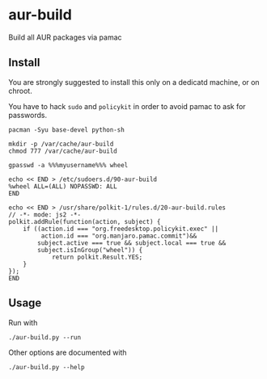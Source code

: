# aur-build
Build all AUR packages via pamac

## Install
You are strongly suggested to install this only on a dedicatd machine, or on chroot.

You have to hack `sudo` and `policykit` in order to avoid pamac to ask for passwords.

    pacman -Syu base-devel python-sh
    
    mkdir -p /var/cache/aur-build
    chmod 777 /var/cache/aur-build

    gpasswd -a %%%myusername%%% wheel

    echo << END > /etc/sudoers.d/90-aur-build
    %wheel ALL=(ALL) NOPASSWD: ALL
    END

    echo << END > /usr/share/polkit-1/rules.d/20-aur-build.rules
    // -*- mode: js2 -*-
    polkit.addRule(function(action, subject) {
        if ((action.id === "org.freedesktop.policykit.exec" || 
             action.id === "org.manjaro.pamac.commit")&&
            subject.active === true && subject.local === true &&
            subject.isInGroup("wheel")) {
                return polkit.Result.YES;
        }
    });
    END

## Usage

Run with

    ./aur-build.py --run

Other options are documented with

    ./aur-build.py --help
